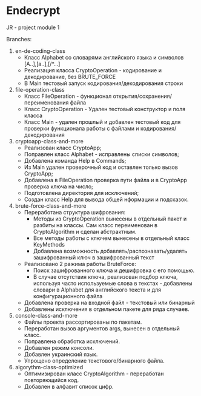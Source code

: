 # Endecrypt
JR - project module 1

Branches:
1. en-de-coding-class
   * Класс Alphabet со словарями английского языка и символов [A..],[a..],[/*...]
   * Реализация класса CryptoOperation - кодирование и декодирование, без BRUTE_FORCE
   * В Main тестовый запуск кодирования/декодирования строки
2. file-operation-class
   * Класс FileOperation - функционал открытия/сохранения/переименования файла
   * Класс CryptoOperation - Удален тестовый конструктор и поля класса
   * Класс Main - удален прошлый и добавлен тестовый код для проверки функционала работы с файлами и кодирования/декодирования
3. cryptoapp-class-and-more
   * Реализован класс CryptoApp;
   * Поправлен класс Alphabet - исправлены списки символов;
   * Добавлена команда Help в Commands;
   * Из Main удален проверочный код и оставлен только вызов CryptoApp;
   * Добавлена в FileOperation проверка пути файла и в CryptoApp проверка ключа на число;
   * Подготовлена директория для исключений;
   * Создан класс Help для вывода общей нформации и подсказок.
4. brute-force-class-and-more
   * Переработана структура шифрования:
      * Методы из CryptoOperation вынесены в отдельный пакет и разбиты на классы. Сам класс переименован в CryptoAlgorithm и сделан абстрактным.
      * Все методы работы с ключем вынесены в отдельный класс KeyMethods
      * Добавлена возможность добавлять/распознавать/удалять зашифрованный ключ в зашифрованный текст
   * Реализовано 2 ражима работы BruteForce:
      * Поиск зашифрованного ключа и дешифровка с его помощью.
      * В случае отсутствия ключа, реализован подбор ключа, используя часто используемые слова в текстах - добавлены словари в Alphabet для английского текста и для конфигурационного файла
   * Добавлена проверка на входной файл - текстовый или бинарный
   * Добавлены исключения в отдельном пакете для ряда случаев.
5. console-class-and-more
   * Файлы проекта рассортированы по пакетам.
   * Переработан вызов аргументов args, вынесен в отдельный класс.
   * Поправлена обработка исключений.
   * Добавлен режим консоли.
   * Добавлен украинский язык.
   * Упрощено определение текстового/бинарного файла.
6. algorythm-class-optimized
   * Оптимизирован класс CryptoAlgorithm - переработан повторяющийся код.
   * Добавлен в алфавит список цифр.    

